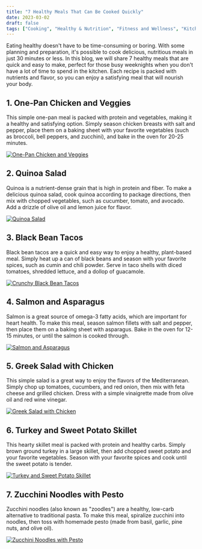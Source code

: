 ```yaml
---
title: "7 Healthy Meals That Can Be Cooked Quickly"
date: 2023-03-02
draft: false
tags: ["Cooking", "Healthy & Nutrition", "Fitness and Wellness", "Kitchen Hacks"]
---
```


Eating healthy doesn't have to be time-consuming or boring. With some planning and preparation, it's possible to cook delicious, nutritious meals in just 30 minutes or less. In this blog, we will share 7 healthy meals that are quick and easy to make, perfect for those busy weeknights when you don't have a lot of time to spend in the kitchen. Each recipe is packed with nutrients and flavor, so you can enjoy a satisfying meal that will nourish your body.

## 1. One-Pan Chicken and Veggies
This simple one-pan meal is packed with protein and vegetables, making it a healthy and satisfying option. Simply season chicken breasts with salt and pepper, place them on a baking sheet with your favorite vegetables (such as broccoli, bell peppers, and zucchini), and bake in the oven for 20-25 minutes.

[![One-Pan Chicken and Veggies](https://res.cloudinary.com/marcomontalbano/image/upload/v1677769313/video_to_markdown/images/youtube--ipt85QM__M0-c05b58ac6eb4c4700831b2b3070cd403.jpg)](https://www.youtube.com/watch?v=ipt85QM__M0&ab_channel=Tasty "One-Pan Chicken and Veggies")

## 2. Quinoa Salad
Quinoa is a nutrient-dense grain that is high in protein and fiber. To make a delicious quinoa salad, cook quinoa according to package directions, then mix with chopped vegetables, such as cucumber, tomato, and avocado. Add a drizzle of olive oil and lemon juice for flavor.

[![Quinoa Salad](https://res.cloudinary.com/marcomontalbano/image/upload/v1677769234/video_to_markdown/images/youtube--zuADh1WCDCM-c05b58ac6eb4c4700831b2b3070cd403.jpg)](https://www.youtube.com/watch?v=zuADh1WCDCM&ab_channel=SattvikKitchen "Quinoa Salad")

## 3. Black Bean Tacos
Black bean tacos are a quick and easy way to enjoy a healthy, plant-based meal. Simply heat up a can of black beans and season with your favorite spices, such as cumin and chili powder. Serve in taco shells with diced tomatoes, shredded lettuce, and a dollop of guacamole.

[![Crunchy Black Bean Tacos](https://res.cloudinary.com/marcomontalbano/image/upload/v1677768863/video_to_markdown/images/youtube--JlrVEPbLc_A-c05b58ac6eb4c4700831b2b3070cd403.jpg)](https://www.youtube.com/watch?v=JlrVEPbLc_A&ab_channel=Skinnytaste "Crunchy Black Bean Tacos")

## 4. Salmon and Asparagus
Salmon is a great source of omega-3 fatty acids, which are important for heart health. To make this meal, season salmon fillets with salt and pepper, then place them on a baking sheet with asparagus. Bake in the oven for 12-15 minutes, or until the salmon is cooked through.

[![Salmon and Asparagus](https://res.cloudinary.com/marcomontalbano/image/upload/v1677769518/video_to_markdown/images/youtube--CECbmxjd5oc-c05b58ac6eb4c4700831b2b3070cd403.jpg)](https://www.youtube.com/watch?v=CECbmxjd5oc&ab_channel=RuledMe "Salmon and Asparagus")

## 5. Greek Salad with Chicken
This simple salad is a great way to enjoy the flavors of the Mediterranean. Simply chop up tomatoes, cucumbers, and red onion, then mix with feta cheese and grilled chicken. Dress with a simple vinaigrette made from olive oil and red wine vinegar.

[![Greek Salad with Chicken](https://res.cloudinary.com/marcomontalbano/image/upload/v1677769582/video_to_markdown/images/youtube--kwq4vl610iY-c05b58ac6eb4c4700831b2b3070cd403.jpg)](https://www.youtube.com/watch?v=kwq4vl610iY&ab_channel=PreppyKitchen "Greek Salad with Chicken")

## 6. Turkey and Sweet Potato Skillet
This hearty skillet meal is packed with protein and healthy carbs. Simply brown ground turkey in a large skillet, then add chopped sweet potato and your favorite vegetables. Season with your favorite spices and cook until the sweet potato is tender.

[![Turkey and Sweet Potato Skillet](https://res.cloudinary.com/marcomontalbano/image/upload/v1677770398/video_to_markdown/images/youtube--JMysYQfylz8-c05b58ac6eb4c4700831b2b3070cd403.jpg)](https://www.youtube.com/watch?v=JMysYQfylz8&ab_channel=Andianne "Turkey and Sweet Potato Skillet")

## 7. Zucchini Noodles with Pesto
Zucchini noodles (also known as "zoodles") are a healthy, low-carb alternative to traditional pasta. To make this meal, spiralize zucchini into noodles, then toss with homemade pesto (made from basil, garlic, pine nuts, and olive oil).

[![Zucchini Noodles with Pesto](https://res.cloudinary.com/marcomontalbano/image/upload/v1677770458/video_to_markdown/images/youtube--NgPJVJDsySM-c05b58ac6eb4c4700831b2b3070cd403.jpg)](https://www.youtube.com/watch?v=NgPJVJDsySM&ab_channel=RecipesbyCarina "Zucchini Noodles with Pesto")
